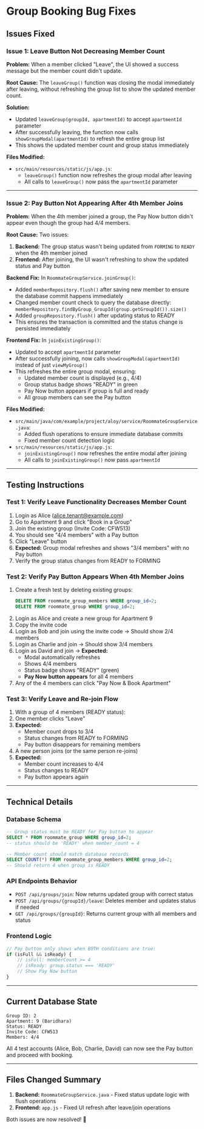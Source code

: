# Group Booking Bug Fixes

## Issues Fixed

### Issue 1: Leave Button Not Decreasing Member Count
**Problem:** When a member clicked "Leave", the UI showed a success message but the member count didn't update.

**Root Cause:** The `leaveGroup()` function was closing the modal immediately after leaving, without refreshing the group list to show the updated member count.

**Solution:**
- Updated `leaveGroup(groupId, apartmentId)` to accept `apartmentId` parameter
- After successfully leaving, the function now calls `showGroupModal(apartmentId)` to refresh the entire group list
- This shows the updated member count and group status immediately

**Files Modified:**
- `src/main/resources/static/js/app.js`:
  - `leaveGroup()` function now refreshes the group modal after leaving
  - All calls to `leaveGroup()` now pass the `apartmentId` parameter

---

### Issue 2: Pay Button Not Appearing After 4th Member Joins
**Problem:** When the 4th member joined a group, the Pay Now button didn't appear even though the group had 4/4 members.

**Root Cause:** Two issues:
1. **Backend:** The group status wasn't being updated from `FORMING` to `READY` when the 4th member joined
2. **Frontend:** After joining, the UI wasn't refreshing to show the updated status and Pay button

**Backend Fix:**
In `RoommateGroupService.joinGroup()`:
- Added `memberRepository.flush()` after saving new member to ensure the database commit happens immediately
- Changed member count check to query the database directly: `memberRepository.findByGroup_GroupId(group.getGroupId()).size()`
- Added `groupRepository.flush()` after updating status to READY
- This ensures the transaction is committed and the status change is persisted immediately

**Frontend Fix:**
In `joinExistingGroup()`:
- Updated to accept `apartmentId` parameter
- After successfully joining, now calls `showGroupModal(apartmentId)` instead of just `viewMyGroup()`
- This refreshes the entire group modal, ensuring:
  - Updated member count is displayed (e.g., 4/4)
  - Group status badge shows "READY" in green
  - Pay Now button appears if group is full and ready
  - All group members can see the Pay button

**Files Modified:**
- `src/main/java/com/example/project/aloy/service/RoommateGroupService.java`:
  - Added flush operations to ensure immediate database commits
  - Fixed member count detection logic
- `src/main/resources/static/js/app.js`:
  - `joinExistingGroup()` now refreshes the entire modal after joining
  - All calls to `joinExistingGroup()` now pass `apartmentId`

---

## Testing Instructions

### Test 1: Verify Leave Functionality Decreases Member Count
1. Login as Alice (alice.tenant@example.com)
2. Go to Apartment 9 and click "Book in a Group"
3. Join the existing group (Invite Code: CFW513)
4. You should see "4/4 members" with a Pay button
5. Click "Leave" button
6. **Expected:** Group modal refreshes and shows "3/4 members" with no Pay button
7. Verify the group status changes from READY to FORMING

### Test 2: Verify Pay Button Appears When 4th Member Joins
1. Create a fresh test by deleting existing groups:
   ```sql
   DELETE FROM roommate_group_members WHERE group_id=2;
   DELETE FROM roommate_group WHERE group_id=2;
   ```
2. Login as Alice and create a new group for Apartment 9
3. Copy the invite code
4. Login as Bob and join using the invite code → Should show 2/4 members
5. Login as Charlie and join → Should show 3/4 members
6. Login as David and join → **Expected:**
   - Modal automatically refreshes
   - Shows 4/4 members
   - Status badge shows "READY" (green)
   - **Pay Now button appears** for all 4 members
7. Any of the 4 members can click "Pay Now & Book Apartment"

### Test 3: Verify Leave and Re-join Flow
1. With a group of 4 members (READY status):
2. One member clicks "Leave"
3. **Expected:** 
   - Member count drops to 3/4
   - Status changes from READY to FORMING
   - Pay button disappears for remaining members
4. A new person joins (or the same person re-joins)
5. **Expected:**
   - Member count increases to 4/4
   - Status changes to READY
   - Pay button appears again

---

## Technical Details

### Database Schema
```sql
-- Group status must be READY for Pay button to appear
SELECT * FROM roommate_group WHERE group_id=2;
-- status should be 'READY' when member_count = 4

-- Member count should match database records
SELECT COUNT(*) FROM roommate_group_members WHERE group_id=2;
-- Should return 4 when group is READY
```

### API Endpoints Behavior
- `POST /api/groups/join`: Now returns updated group with correct status
- `POST /api/groups/{groupId}/leave`: Deletes member and updates status if needed
- `GET /api/groups/{groupId}`: Returns current group with all members and status

### Frontend Logic
```javascript
// Pay button only shows when BOTH conditions are true:
if (isFull && isReady) {
    // isFull: memberCount >= 4
    // isReady: group.status === 'READY'
    // Show Pay Now button
}
```

---

## Current Database State
```
Group ID: 2
Apartment: 9 (Baridhara)
Status: READY
Invite Code: CFW513
Members: 4/4
```

All 4 test accounts (Alice, Bob, Charlie, David) can now see the Pay button and proceed with booking.

---

## Files Changed Summary
1. **Backend:** `RoommateGroupService.java` - Fixed status update logic with flush operations
2. **Frontend:** `app.js` - Fixed UI refresh after leave/join operations

Both issues are now resolved! 🎉
